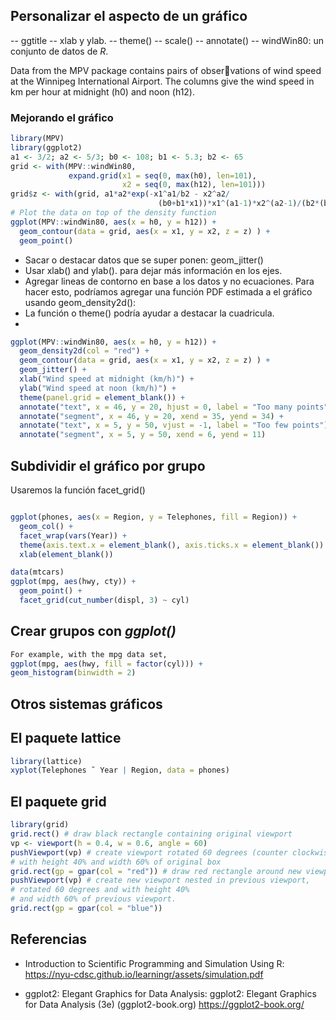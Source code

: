 ## Personalizar el aspecto de un gráfico
-- ggtitle
-- xlab y ylab.
-- theme()
-- scale()
-- annotate()
-- windWin80: un conjunto de datos de *R*.

Data from the MPV package contains pairs of observations of wind speed at the Winnipeg International Airport. The columns
give the wind speed in km per hour at midnight (h0) and noon (h12).

### Mejorando el gráfico
```r
library(MPV)
library(ggplot2)
a1 <- 3/2; a2 <- 5/3; b0 <- 108; b1 <- 5.3; b2 <- 65
grid <- with(MPV::windWin80,
             expand.grid(x1 = seq(0, max(h0), len=101),
                         x2 = seq(0, max(h12), len=101)))
grid$z <- with(grid, a1*a2*exp(-x1^a1/b2 - x2^a2/
                                 (b0+b1*x1))*x1^(a1-1)*x2^(a2-1)/(b2*(b0+b1*x1)) )
# Plot the data on top of the density function
ggplot(MPV::windWin80, aes(x = h0, y = h12)) +
  geom_contour(data = grid, aes(x = x1, y = x2, z = z) ) +
  geom_point()
```

- Sacar o destacar datos que se super ponen: geom_jitter()
- Usar xlab() and ylab(). para dejar más información en los ejes.
- Agregar lineas de contorno en base a los datos y no ecuaciones. Para hacer esto, podríamos agregar una función PDF estimada a
el gráfico usando geom_density2d():
- La función o theme() podría ayudar a destacar la cuadricula.
- 

```r
ggplot(MPV::windWin80, aes(x = h0, y = h12)) +
  geom_density2d(col = "red") +
  geom_contour(data = grid, aes(x = x1, y = x2, z = z) ) +
  geom_jitter() +
  xlab("Wind speed at midnight (km/h)") +
  ylab("Wind speed at noon (km/h)") +
  theme(panel.grid = element_blank()) +
  annotate("text", x = 46, y = 20, hjust = 0, label = "Too many points") +
  annotate("segment", x = 46, y = 20, xend = 35, yend = 34) +
  annotate("text", x = 5, y = 50, vjust = -1, label = "Too few points") +
  annotate("segment", x = 5, y = 50, xend = 6, yend = 11)

```
## Subdividir el gráfico por grupo

Usaremos la función facet_grid()

```r

ggplot(phones, aes(x = Region, y = Telephones, fill = Region)) +
  geom_col() +
  facet_wrap(vars(Year)) +
  theme(axis.text.x = element_blank(), axis.ticks.x = element_blank()) +
  xlab(element_blank())

```

```r
data(mtcars)
ggplot(mpg, aes(hwy, cty)) +
  geom_point() +
  facet_grid(cut_number(displ, 3) ~ cyl)

```

## Crear grupos con *ggplot()*

```r
For example, with the mpg data set,
ggplot(mpg, aes(hwy, fill = factor(cyl))) +
geom_histogram(binwidth = 2)
```

## Otros sistemas gráficos
## El paquete lattice

```r
library(lattice)
xyplot(Telephones ˜ Year | Region, data = phones)
```

## El paquete grid

```r
library(grid)
grid.rect() # draw black rectangle containing original viewport
vp <- viewport(h = 0.4, w = 0.6, angle = 60)
pushViewport(vp) # create viewport rotated 60 degrees (counter clockwise)
# with height 40% and width 60% of original box
grid.rect(gp = gpar(col = "red")) # draw red rectangle around new viewport
pushViewport(vp) # create new viewport nested in previous viewport,
# rotated 60 degrees and with height 40%
# and width 60% of previous viewport.
grid.rect(gp = gpar(col = "blue"))
```

## Referencias
- Introduction to Scientific Programming and Simulation Using R: https://nyu-cdsc.github.io/learningr/assets/simulation.pdf

- ggplot2: Elegant Graphics for Data Analysis: ggplot2: Elegant Graphics for Data Analysis (3e) (ggplot2-book.org) https://ggplot2-book.org/

  
